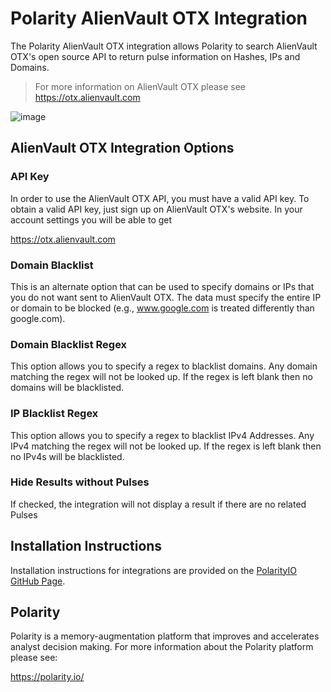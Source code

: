 # Polarity AlienVault OTX Integration

The Polarity AlienVault OTX integration allows Polarity to search AlienVault OTX's open source API to return pulse information on Hashes, IPs and Domains.

> For more information on AlienVault OTX please see https://otx.alienvault.com

![image](https://user-images.githubusercontent.com/306319/47399385-3132f980-d706-11e8-876b-7794ab671468.png)


## AlienVault OTX Integration Options


### API Key

In order to use the AlienVault OTX API, you must have a valid API key. To obtain a valid API key, just sign up on AlienVault OTX's website. In your account settings you will be able to get

https://otx.alienvault.com

### Domain Blacklist

This is an alternate option that can be used to specify domains or IPs that you do not want sent to AlienVault OTX.  The data must specify the entire IP or domain to be blocked (e.g., www.google.com is treated differently than google.com).

### Domain Blacklist Regex

This option allows you to specify a regex to blacklist domains.  Any domain matching the regex will not be looked up.  If the regex is left blank then no domains will be blacklisted.

### IP Blacklist Regex

This option allows you to specify a regex to blacklist IPv4 Addresses.  Any IPv4 matching the regex will not be looked up.  If the regex is left blank then no IPv4s will be blacklisted.

### Hide Results without Pulses
If checked, the integration will not display a result if there are no related Pulses

## Installation Instructions

Installation instructions for integrations are provided on the [PolarityIO GitHub Page](https://polarityio.github.io/).

## Polarity

Polarity is a memory-augmentation platform that improves and accelerates analyst decision making.  For more information about the Polarity platform please see:

https://polarity.io/
